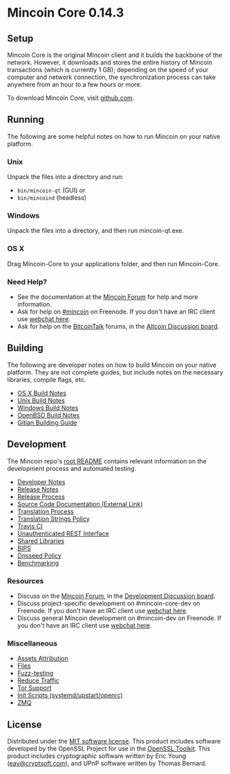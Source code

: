 Mincoin Core 0.14.3
=====================

Setup
---------------------
Mincoin Core is the original Mincoin client and it builds the backbone of the network. However, it downloads and stores the entire history of Mincoin transactions (which is currently 1 GB); depending on the speed of your computer and network connection, the synchronization process can take anywhere from an hour to a few hours or more.

To download Mincoin Core, visit [github.com](https://github.com/mincoin/mincoin/releases/).

Running
---------------------
The following are some helpful notes on how to run Mincoin on your native platform.

### Unix

Unpack the files into a directory and run:

- `bin/mincoin-qt` (GUI) or
- `bin/mincoind` (headless)

### Windows

Unpack the files into a directory, and then run mincoin-qt.exe.

### OS X

Drag Mincoin-Core to your applications folder, and then run Mincoin-Core.

### Need Help?

* See the documentation at the [Mincoin Forum](https://www.mincoinforum.com/)
for help and more information.
* Ask for help on [#mincoin](http://webchat.freenode.net?channels=mincoin) on Freenode. If you don't have an IRC client use [webchat here](http://webchat.freenode.net?channels=mincoin).
* Ask for help on the [BitcoinTalk](https://bitcointalk.org/) forums, in the [Altcoin Discussion board](https://bitcointalk.org/index.php?board=67.0).

Building
---------------------
The following are developer notes on how to build Mincoin on your native platform. They are not complete guides, but include notes on the necessary libraries, compile flags, etc.

- [OS X Build Notes](build-osx.md)
- [Unix Build Notes](build-unix.md)
- [Windows Build Notes](build-windows.md)
- [OpenBSD Build Notes](build-openbsd.md)
- [Gitian Building Guide](gitian-building.md)

Development
---------------------
The Mincoin repo's [root README](/README.md) contains relevant information on the development process and automated testing.

- [Developer Notes](developer-notes.md)
- [Release Notes](release-notes.md)
- [Release Process](release-process.md)
- [Source Code Documentation (External Link)](https://dev.visucore.com/bitcoin/doxygen/)
- [Translation Process](translation_process.md)
- [Translation Strings Policy](translation_strings_policy.md)
- [Travis CI](travis-ci.md)
- [Unauthenticated REST Interface](REST-interface.md)
- [Shared Libraries](shared-libraries.md)
- [BIPS](bips.md)
- [Dnsseed Policy](dnsseed-policy.md)
- [Benchmarking](benchmarking.md)

### Resources
* Discuss on the [Mincoin Forum](https://www.mincoinforum.com/), in the [Development Discussion board](https://www.mincoinforum.com/index.php?/forum/13-development-discussion/).
* Discuss project-specific development on #mincoin-core-dev on Freenode. If you don't have an IRC client use [webchat here](http://webchat.freenode.net/?channels=mincoin-core-dev).
* Discuss general Mincoin development on #mincoin-dev on Freenode. If you don't have an IRC client use [webchat here](http://webchat.freenode.net/?channels=mincoin-dev).

### Miscellaneous
- [Assets Attribution](assets-attribution.md)
- [Files](files.md)
- [Fuzz-testing](fuzzing.md)
- [Reduce Traffic](reduce-traffic.md)
- [Tor Support](tor.md)
- [Init Scripts (systemd/upstart/openrc)](init.md)
- [ZMQ](zmq.md)

License
---------------------
Distributed under the [MIT software license](/COPYING).
This product includes software developed by the OpenSSL Project for use in the [OpenSSL Toolkit](https://www.openssl.org/). This product includes
cryptographic software written by Eric Young ([eay@cryptsoft.com](mailto:eay@cryptsoft.com)), and UPnP software written by Thomas Bernard.
